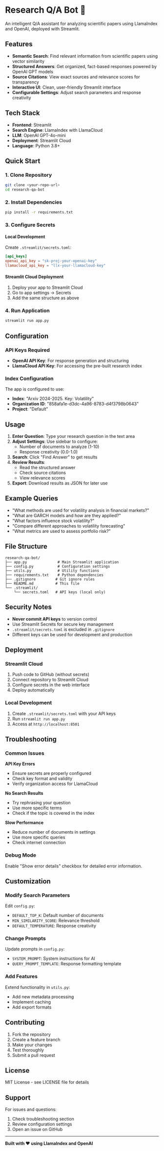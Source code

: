 # Research Q/A Bot 🔬

An intelligent Q/A assistant for analyzing scientific papers using LlamaIndex and OpenAI, deployed with Streamlit.

## Features

- **Semantic Search**: Find relevant information from scientific papers using vector similarity
- **Structured Answers**: Get organized, fact-based responses powered by OpenAI GPT models
- **Source Citations**: View exact sources and relevance scores for transparency
- **Interactive UI**: Clean, user-friendly Streamlit interface
- **Configurable Settings**: Adjust search parameters and response creativity

## Tech Stack

- **Frontend**: Streamlit
- **Search Engine**: LlamaIndex with LlamaCloud
- **LLM**: OpenAI GPT-4o-mini
- **Deployment**: Streamlit Cloud
- **Language**: Python 3.8+

## Quick Start

### 1. Clone Repository
```bash
git clone <your-repo-url>
cd research-qa-bot
```

### 2. Install Dependencies
```bash
pip install -r requirements.txt
```

### 3. Configure Secrets

#### Local Development
Create `.streamlit/secrets.toml`:
```toml
[api_keys]
openai_api_key = "sk-proj-your-openai-key"
llamacloud_api_key = "llx-your-llamacloud-key"
```

#### Streamlit Cloud Deployment
1. Deploy your app to Streamlit Cloud
2. Go to app settings → Secrets
3. Add the same structure as above

### 4. Run Application
```bash
streamlit run app.py
```

## Configuration

### API Keys Required
- **OpenAI API Key**: For response generation and structuring
- **LlamaCloud API Key**: For accessing the pre-built research index

### Index Configuration
The app is configured to use:
- **Index**: "Arxiv 2024-2025. Key: Volatility"
- **Organization ID**: "858afa1e-d3dc-4a96-8783-d4f3798b0643"
- **Project**: "Default"

## Usage

1. **Enter Question**: Type your research question in the text area
2. **Adjust Settings**: Use sidebar to configure:
   - Number of documents to analyze (1-10)
   - Response creativity (0.0-1.0)
3. **Search**: Click "Find Answer" to get results
4. **Review Results**: 
   - Read the structured answer
   - Check source citations
   - View relevance scores
5. **Export**: Download results as JSON for later use

## Example Queries

- "What methods are used for volatility analysis in financial markets?"
- "What are GARCH models and how are they applied?"
- "What factors influence stock volatility?"
- "Compare different approaches to volatility forecasting"
- "What metrics are used to assess portfolio risk?"

## File Structure

```
research-qa-bot/
├── app.py              # Main Streamlit application
├── config.py           # Configuration settings
├── utils.py            # Utility functions
├── requirements.txt    # Python dependencies
├── .gitignore         # Git ignore rules
├── README.md          # This file
└── .streamlit/
    └── secrets.toml   # API keys (local only)
```

## Security Notes

- **Never commit API keys** to version control
- Use Streamlit Secrets for secure key management
- `.streamlit/secrets.toml` is excluded in `.gitignore`
- Different keys can be used for development and production

## Deployment

### Streamlit Cloud
1. Push code to GitHub (without secrets)
2. Connect repository to Streamlit Cloud
3. Configure secrets in the web interface
4. Deploy automatically

### Local Development
1. Create `.streamlit/secrets.toml` with your API keys
2. Run `streamlit run app.py`
3. Access at `http://localhost:8501`

## Troubleshooting

### Common Issues

**API Key Errors**
- Ensure secrets are properly configured
- Check key format and validity
- Verify organization access for LlamaCloud

**No Search Results**
- Try rephrasing your question
- Use more specific terms
- Check if the topic is covered in the index

**Slow Performance**
- Reduce number of documents in settings
- Use more specific queries
- Check internet connection

### Debug Mode
Enable "Show error details" checkbox for detailed error information.

## Customization

### Modify Search Parameters
Edit `config.py`:
- `DEFAULT_TOP_K`: Default number of documents
- `MIN_SIMILARITY_SCORE`: Relevance threshold
- `DEFAULT_TEMPERATURE`: Response creativity

### Change Prompts
Update prompts in `config.py`:
- `SYSTEM_PROMPT`: System instructions for AI
- `QUERY_PROMPT_TEMPLATE`: Response formatting template

### Add Features
Extend functionality in `utils.py`:
- Add new metadata processing
- Implement caching
- Add export formats

## Contributing

1. Fork the repository
2. Create a feature branch
3. Make your changes
4. Test thoroughly
5. Submit a pull request

## License

MIT License - see LICENSE file for details

## Support

For issues and questions:
1. Check troubleshooting section
2. Review configuration settings
3. Open an issue on GitHub

---

**Built with ❤️ using LlamaIndex and OpenAI**
